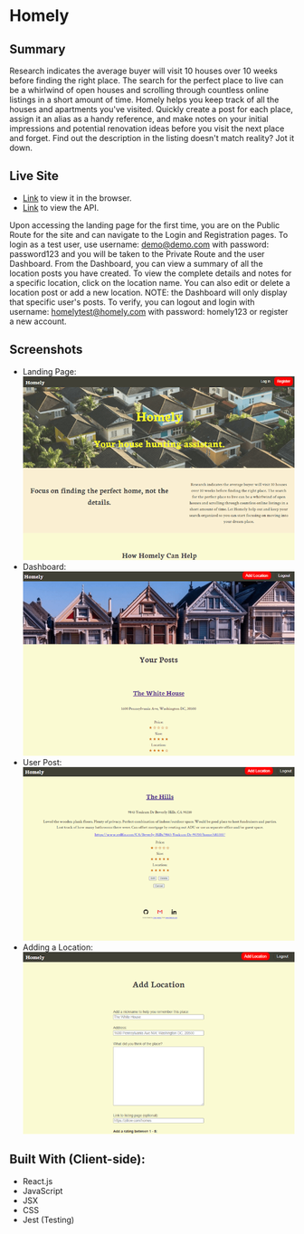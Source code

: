 # Homely

## Summary

Research indicates the average buyer will visit 10 houses
over 10 weeks before finding the right place. The search for the
perfect place to live can be a whirlwind of open houses and
scrolling through countless online listings in a short amount of
time. Homely helps you keep track of all the houses and apartments
you've visited. Quickly create a post for each place, assign it an
alias as a handy reference, and make notes on your initial
impressions and potential renovation ideas before you visit the
next place and forget. Find out the description in the listing
doesn't match reality? Jot it down.

## Live Site

- [Link](https://homely-app.vercel.app/) to view it in the browser.
- [Link](https://github.com/rogtang/homely-app-api) to view the API.

Upon accessing the landing page for the first time, you are on the Public Route for the site and can navigate to the Login and Registration pages. To login as a test user, use username: demo@demo.com with password: password123 and you will be taken to the Private Route and the user Dashboard. From the Dashboard, you can view a summary of all the location posts you have created. To view the complete details and notes for a specific location, click on the location name. You can also edit or delete a location post or add a new location. 
NOTE: the Dashboard will only display that specific user's posts. To verify, you can logout and login with username: homelytest@homely.com with password: homely123 or register a new account.

## Screenshots

- Landing Page:
  ![Landing page](src/screenshots/homely_landing_page_register_small.png)
- Dashboard:
  ![Dashboard](src/screenshots/homely_dashboard_small.png)
- User Post:
  ![User Post](src/screenshots/homely_postdetails.png)
- Adding a Location:
  ![Add Post](src/screenshots/homely_addpost_small.png)

## Built With (Client-side):

- React.js
- JavaScript
- JSX
- CSS
- Jest (Testing)
